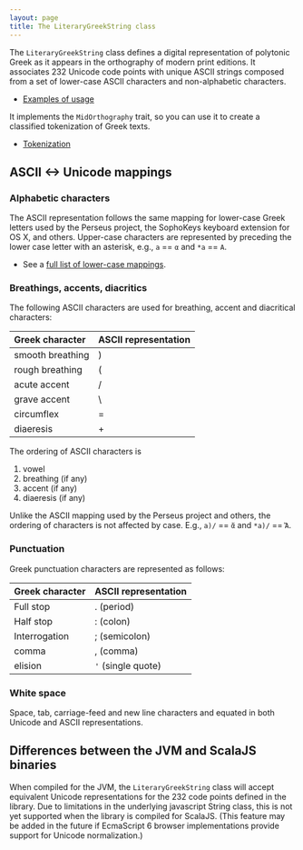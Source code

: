```yaml
---
layout: page
title: The LiteraryGreekString class
---
```


The `LiteraryGreekString` class defines a digital representation of polytonic Greek as it appears in the orthography of modern print editions.  It associates 232 Unicode code points with unique ASCII strings composed from a set of lower-case ASCII characters and non-alphabetic characters.

-  [Examples of usage](./examples/)

It implements the `MidOrthography` trait, so you can use it to create a classified tokenization of Greek texts.

- [Tokenization](./tokenization/)



## ASCII <-> Unicode mappings

### Alphabetic characters

The ASCII representation follows the same mapping for lower-case Greek letters used by the Perseus project, the SophoKeys keyboard extension for OS X, and others. Upper-case characters are represented by preceding the lower case letter with an asterisk, e.g., `a` == `α` and `*a` ==  `Α`.

- See a [full list of lower-case mappings](./lc/).

### Breathings, accents, diacritics

The following ASCII characters are used for breathing, accent and diacritical characters:

| Greek character  | ASCII representation |
|:-----------------|:---------------------|
| smooth breathing | )                    |
| rough breathing  | (                    |
| acute accent     | /                    |
| grave accent     | \\                   |
| circumflex       | =                    |
| diaeresis        | +                    |

The ordering of ASCII characters is

1. vowel
2. breathing (if any)
3. accent (if any)
4. diaeresis (if any)

Unlike the ASCII mapping used by the Perseus project and others, the ordering of characters is not affected by case. E.g., `a)/` == `ἄ` and `*a)/` == `Ἄ`.

### Punctuation

Greek punctuation characters are represented as follows:


| Greek character | ASCII representation |
|:----------------|:---------------------|
| Full stop       | .   (period)         |
| Half stop       | : (colon)            |
| Interrogation   | ; (semicolon)        |
| comma | , (comma)|
| elision | `'` (single quote) |

### White space

Space, tab, carriage-feed and new line characters and equated in both Unicode and ASCII representations.


## Differences between the JVM and ScalaJS binaries

When compiled for the JVM, the `LiteraryGreekString` class will accept equivalent Unicode representations for the 232 code points defined in the library.  Due to limitations in the underlying javascript String class, this is not yet supported when the library is compiled for ScalaJS. (This feature may be added in the future if EcmaScript 6  browser implementations provide support for Unicode normalization.)
